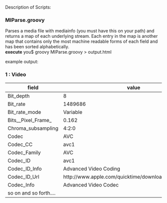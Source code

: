 Description of Scripts:

<h3>MIParse.groovy</h3>
<p>Parses a media file with mediainfo (you must have this on your path) and returns a map of each underlying stream. Each entry in the map is another map that contains only the most machine readable forms of each field and has been sorted alphabetically. 
<br />	
<strong>execute</strong> you$ groovy MIParse.groovy > output.html</p>
	
<p>example output:<p>
	<h3>1 : Video</h3><table><thead><tr><th>field</th><th>value</th></tr><thead><tbody><tr><td>Bit_depth</td><td>8</td></tr>
	<tr><td>Bit_rate</td><td>1489686</td></tr>
	<tr><td>Bit_rate_mode</td><td>Variable</td></tr>
	<tr><td>Bits__Pixel_Frame_</td><td>0.162</td></tr>
	<tr><td>Chroma_subsampling</td><td>4:2:0</td></tr>
	<tr><td>Codec</td><td>AVC</td></tr>
	<tr><td>Codec_CC</td><td>avc1</td></tr>
	<tr><td>Codec_Family</td><td>AVC</td></tr>
	<tr><td>Codec_ID</td><td>avc1</td></tr>
	<tr><td>Codec_ID_Info</td><td>Advanced Video Coding</td></tr>
	<tr><td>Codec_ID_Url</td><td>http://www.apple.com/quicktime/download/standalone.html</td></tr>
	<tr><td>Codec_Info</td><td>Advanced Video Codec</td></tr>
	<tr><td>so on and so forth....</td><td/></tr>
	</tbody></table>